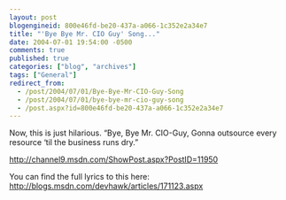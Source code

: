 ```yaml
---
layout: post
blogengineid: 800e46fd-be20-437a-a066-1c352e2a34e7
title: "'Bye Bye Mr. CIO Guy' Song..."
date: 2004-07-01 19:54:00 -0500
comments: true
published: true
categories: ["blog", "archives"]
tags: ["General"]
redirect_from: 
  - /post/2004/07/01/Bye-Bye-Mr-CIO-Guy-Song
  - /post/2004/07/01/bye-bye-mr-cio-guy-song
  - /post.aspx?id=800e46fd-be20-437a-a066-1c352e2a34e7
---
```

<!-- more -->

Now, this is just hilarious. &#8220;Bye, Bye Mr. CIO-Guy, Gonna outsource every resource &#8216;til the business runs dry.&#8221;

<A href="http://channel9.msdn.com/ShowPost.aspx?PostID=11950">http://channel9.msdn.com/ShowPost.aspx?PostID=11950</A>

You can find the full lyrics to this here: <A href="http://blogs.msdn.com/devhawk/articles/171123.aspx">http://blogs.msdn.com/devhawk/articles/171123.aspx</A>
